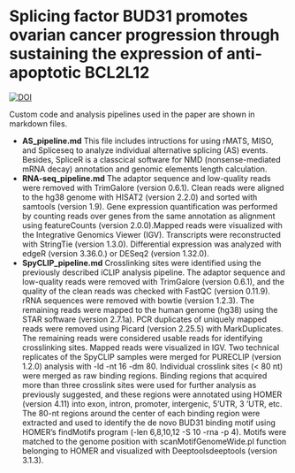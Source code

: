 # Splicing factor BUD31 promotes ovarian cancer progression through sustaining the expression of anti-apoptotic BCL2L12
[![DOI](https://zenodo.org/badge/doi/10.5281/zenodo.7102598.svg "DOI")](https://zenodo.org/badge/latestdoi/404933956)

Custom code and analysis pipelines used in the paper are shown in markdown files.
- **AS_pipeline.md**
This file includes intructions for using rMATS, MISO, and Spliceseq to analyze individual alternative splicing (AS) events. Besides, SpliceR is a classcical software for NMD (nonsense-mediated mRNA decay) annotation and genomic elements length calculation.  
- **RNA-seq_pipeline.md**
The adaptor sequence and low-quality reads were removed with TrimGalore (version 0.6.1). Clean reads were aligned to the hg38 genome with HISAT2 (version 2.2.0) and sorted with samtools (version 1.9). Gene expression quantification was performed by counting reads over genes from the same annotation as alignment using featureCounts (version 2.0.0).Mapped reads were visualized with the Integrative Genomics Viewer (IGV). Transcripts were reconstructed with StringTie (version 1.3.0). Differential expression was analyzed with edgeR (version 3.36.0.) or DESeq2 (version 1.32.0). 
- **SpyCLIP_pipeline.md**
Crosslinking sites were identified using the previously described iCLIP analysis pipeline. The adaptor sequence and low-quality reads were removed with TrimGalore (version 0.6.1), and the quality of the clean reads was checked with FastQC (version 0.11.9). rRNA sequences were removed with bowtie (version 1.2.3). The remaining reads were mapped to the human genome (hg38) using the STAR software (version 2.7.1a). PCR duplicates of uniquely mapped reads were removed using Picard (version 2.25.5) with MarkDuplicates. The remaining reads were considered usable reads for identifying crosslinking sites. Mapped reads were visualized in IGV. Two technical replicates of the SpyCLIP samples were merged for PURECLIP (version 1.2.0) analysis with -ld -nt 16 -dm 80. Individual crosslink sites (< 80 nt) were merged as raw binding regions. Binding regions that acquired more than three crosslink sites were used for further analysis as previously suggested, and these regions were annotated using HOMER (version 4.11) into exon, intron, promoter, intergenic, 5’UTR, 3 ’UTR, etc. The 80-nt regions around the center of each binding region were extracted and used to identify the de novo BUD31 binding motif using HOMER’s findMotifs program (-len 6,8,10,12 -S 10 -rna -p 4). Motifs were matched to the genome position with scanMotifGenomeWide.pl function belonging to HOMER and visualized with Deeptoolsdeeptools (version 3.1.3).
